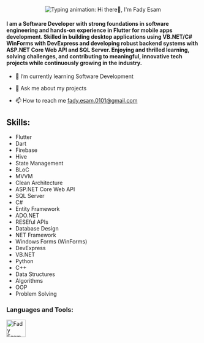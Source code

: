 <p align="center">
  <img
    src="https://readme-typing-svg.herokuapp.com?font=Fira+Code&weight=600&size=40&pause=1000&color=2F80ED&width=800&height=80&lines=Hi+there%F0%9F%91%8B,+I'm+Fady+Esam"
    alt="Typing animation: Hi there👋, I'm Fady Esam"
  />
</p>


<h4>
        I am a Software Developer with strong foundations in software engineering and hands-on experience in Flutter for mobile apps development.
        Skilled in building desktop applications using VB.NET/C# WinForms with DevExpress and developing robust backend systems with ASP.NET Core Web API and SQL Server.
        Enjoying and thrilled learning, solving challenges, and contributing to meaningful, innovative tech projects while continuously growing in the industry.
</h4>

- 🌱 I’m currently learning Software Development

- 💬 Ask me about my projects

- 📫 How to reach me fady.esam.0101@gmail.com


## Skills: 
* Flutter
* Dart
* Firebase
* Hive
* State Management 
* BLoC
* MVVM
* Clean Architecture
* ASP.NET Core Web API
* SQL Server
* C#
* Entity Framework
* ADO.NET
* RESEful APIs
* Database Design
* NET Framework
* Windows Forms (WinForms)
* DevExpress
* VB.NET
* Python
* C++
* Data Structures
* Algorithms
* OOP
* Problem Solving



<h3 align="left">Languages and Tools:</h3>
<!-- <p align="left"> 
        <img src="https://www.vectorlogo.zone/logos/flutterio/flutterio-icon.svg" alt="flutter" width="50" height="45"/> 
        <img src="https://www.vectorlogo.zone/logos/dartlang/dartlang-icon.svg" alt="dart" width="50" height="45"/>  
        <img src="https://www.vectorlogo.zone/logos/firebase/firebase-icon.svg" alt="firebase" width="50" height="45"/>
        <img src="https://encrypted-tbn0.gstatic.com/images?q=tbn:ANd9GcTMPq4YNrCDzxfBUu7I4wlkncj7XnUgF8rl1A&s" alt="Hive" width="50" height="45" />
        <img src="https://www.vectorlogo.zone/logos/getpostman/getpostman-icon.svg" alt="postman" width="50" height="45"/> 
        <img src="https://www.vectorlogo.zone/logos/git-scm/git-scm-icon.svg" alt="git" width="50" height="45"/> 
        

![Flutter](https://img.shields.io/badge/-Flutter-02569B?style=flat&logo=flutter&logoColor=white)
![Dart](https://img.shields.io/badge/-Dart-0175C2?style=flat&logo=dart&logoColor=white)
![Firebase](https://img.shields.io/badge/-Firebase-FFCA28?style=flat&logo=firebase&logoColor=black)
![Hive](https://img.shields.io/badge/-Hive-FFB300?style=flat&logo=hive&logoColor=black)
![Python](https://img.shields.io/badge/-Python-3776AB?style=flat&logo=python&logoColor=white)
![C++](https://img.shields.io/badge/-C++-00599C?style=flat&logo=c%2B%2B&logoColor=white)
![C#](https://img.shields.io/badge/-C%23-239120?style=flat&logo=c-sharp&logoColor=white)
![VB.NET](https://img.shields.io/badge/-VB.NET-512BD4?style=flat&logo=visual-basic&logoColor=white)
![SQL Server](https://img.shields.io/badge/-SQL%20Server-CC2927?style=flat&logo=microsoft-sql-server&logoColor=white)

### 🧠 Architecture & Patterns

![MVVM](https://img.shields.io/badge/-MVVM-00BCD4?style=flat&logoColor=white)
![Clean Architecture](https://img.shields.io/badge/-Clean%20Architecture-1976D2?style=flat&logoColor=white)
![BLoC](https://img.shields.io/badge/-BLoC-6A1B9A?style=flat&logo=flutter&logoColor=white)
![State Management](https://img.shields.io/badge/-State%20Management-009688?style=flat&logo=flutter&logoColor=white)

### 🌐 Backend & APIs

![ASP.NET Core](https://img.shields.io/badge/-ASP.NET%20Core-512BD4?style=flat&logo=dotnet&logoColor=white)
![RESTful APIs](https://img.shields.io/badge/-RESTful%20APIs-5C6BC0?style=flat&logo=postman&logoColor=white)
![Entity Framework](https://img.shields.io/badge/-Entity%20Framework-512BD4?style=flat&logo=dotnet&logoColor=white)
![ADO.NET](https://img.shields.io/badge/-ADO.NET-0081CB?style=flat&logo=dotnet&logoColor=white)
![Database Design](https://img.shields.io/badge/-Database%20Design-4CAF50?style=flat&logo=database&logoColor=white)

### 🖥️ Desktop Development

![.NET Framework](https://img.shields.io/badge/-.NET%20Framework-512BD4?style=flat&logo=dotnet&logoColor=white)
![Windows Forms](https://img.shields.io/badge/-Windows%20Forms-0078D7?style=flat&logo=windows&logoColor=white)
![DevExpress](https://img.shields.io/badge/-DevExpress-FF7200?style=flat&logoColor=white)

### 🧠 CS Concepts

![Data Structures](https://img.shields.io/badge/-Data%20Structures-1565C0?style=flat&logo=codeforces&logoColor=white)
![Algorithms](https://img.shields.io/badge/-Algorithms-E64A19?style=flat&logo=geeksforgeeks&logoColor=white)
![OOP](https://img.shields.io/badge/-OOP-0097A7?style=flat&logoColor=white)
![Problem Solving](https://img.shields.io/badge/-Problem%20Solving-F44336?style=flat&logo=leetcode&logoColor=white)

        <!-- <img src="https://raw.githubusercontent.com/isocpp/logos/master/cpp_logo.png" alt="C++" width="50" height="45" /> -->

<h3 align="left">Connect with me:</h3>
<p align="left">

<!--<a href="https://www.linkedin.com/in/fadyesam/" target="blank"><img align="center" src="https://raw.githubusercontent.com/rahuldkjain/github-profile-readme-generator/master/src/images/icons/Social/linked-in-alt.svg" alt="Fady Esam" height="45" width="50" /></a> -->
<a href="https://www.facebook.com/FadyEsam01" target="blank"><img align="center" src="https://raw.githubusercontent.com/rahuldkjain/github-profile-readme-generator/master/src/images/icons/Social/facebook.svg" alt="Fady Esam" height="45" width="50" /></a>

</p>


